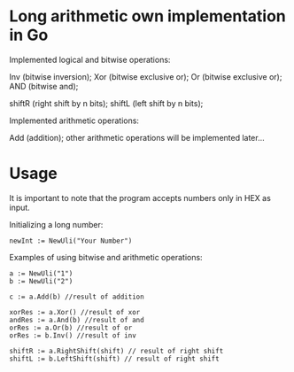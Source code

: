 # Long arithmetic own implementation in Go
Implemented logical and bitwise operations:

Inv (bitwise inversion); Xor (bitwise exclusive or); Or (bitwise exclusive or); AND (bitwise and); 

shiftR (right shift by n bits); shiftL (left shift by n bits);

Implemented arithmetic operations:

Add (addition); other arithmetic operations will be implemented later...

# Usage
It is important to note that the program accepts numbers only in HEX as input.

Initializing a long number:
```golang
newInt := NewUli("Your Number")
```
Examples of using bitwise and arithmetic operations:
```golang
a := NewUli("1")
b := NewUli("2")

c := a.Add(b) //result of addition

xorRes := a.Xor() //result of xor
andRes := a.And(b) //result of and
orRes := a.Or(b) //result of or
orRes := b.Inv() //result of inv

shiftR := a.RightShift(shift) // result of right shift
shiftL := b.LeftShift(shift) // result of right shift

```
